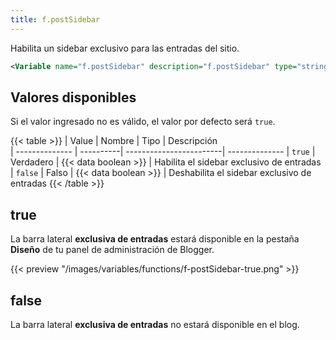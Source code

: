 ```yaml
---
title: f.postSidebar
---
```


Habilita un sidebar exclusivo para las entradas del sitio.

```xml
<Variable name="f.postSidebar" description="f.postSidebar" type="string" value="false"/>
```

## Valores disponibles

Si el valor ingresado no es válido, el valor por defecto será `true`.

{{< table >}}
| Value          | Nombre    | Tipo                    | Descripción   
| -------------- | ----------| ------------------------| --------------
| `true`         | Verdadero | {{< data boolean >}}    | Habilita el sidebar exclusivo de entradas
| `false`        | Falso     | {{< data boolean >}}    | Deshabilita el sidebar exclusivo de entradas
{{< /table >}}


## true

La barra lateral **exclusiva de entradas** estará disponible en la pestaña **Diseño** de tu panel de administración de Blogger.

{{< preview "/images/variables/functions/f-postSidebar-true.png" >}}

## false

La barra lateral **exclusiva de entradas** no estará disponible en el blog.